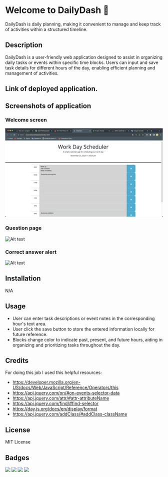 # Welcome to DailyDash 📅

DailyDash is daily planning, making it convenient to manage and keep track of activities within a structured timeline.

## Description

DailyDash is a user-friendly web application designed to assist in organizing daily tasks or events within specific time blocks. Users can input and save task details for different hours of the day, enabling efficient planning and management of activities.

## Link of deployed application.



## Screenshots of application

### Welcome screen

![Alt text](./Screenshots/1.png "Welcome screen")

### Question page

![Alt text](./Screenshots/2.png "Question page")

### Correct answer alert

![Alt text](./Screenshots/3.png "Correct answer alert")

## Installation

N/A

## Usage

- User can enter  task descriptions or event notes in the corresponding hour's text area.
- User click the save button to store the entered information locally for future reference.
- Blocks change color to indicate past, present, and future hours, aiding in organizing and prioritizing tasks throughout the day.

## Credits

For doing this job I used this helpful resources: 

- https://developer.mozilla.org/en-US/docs/Web/JavaScript/Reference/Operators/this
- https://api.jquery.com/on/#on-events-selector-data
- https://api.jquery.com/attr/#attr-attributeName
- https://api.jquery.com/find/#find-selector
- https://day.js.org/docs/en/display/format
- https://api.jquery.com/addClass/#addClass-className

## License

MIT License

## Badges


<img src="https://img.shields.io/badge/jquery-%230769AD.svg?style=for-the-badge&logo=jquery&logoColor=white)" /> 

<img src="https://img.shields.io/badge/CSS3-1572B6?style=for-the-badge&logo=css3&logoColor=white" />    

<img src="https://img.shields.io/badge/HTML5-E34F26?style=for-the-badge&logo=html5&logoColor=white" />  

<img src="https://img.shields.io/badge/JavaScript-F7DF1E?style=for-the-badge&logo=javascript&logoColor=black" />  


